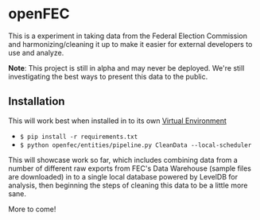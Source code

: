 # openFEC

This is a experiment in taking data from the Federal Election Commission and harmonizing/cleaning it up to make it easier for external developers to use and analyze.

**Note**: This project is still in alpha and may never be deployed. We're still investigating the best ways to present this data to the public.

## Installation
This will work best when installed in to its own [Virtual Environment](http://docs.python-guide.org/en/latest/dev/virtualenvs/)

- `$ pip install -r requirements.txt`
- `$ python openfec/entities/pipeline.py CleanData --local-scheduler`

This will showcase work so far, which includes combining data from a number of different raw exports from FEC's Data Warehouse (sample files are downloaded) in to a single local database powered by LevelDB for analysis, then beginning the steps of cleaning this data to be a little more sane.

More to come!